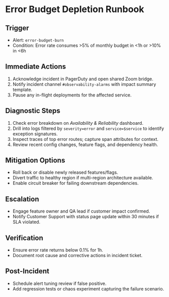 # Error Budget Depletion Runbook

## Trigger

- Alert: `error-budget-burn`
- Condition: Error rate consumes >5% of monthly budget in <1h or >10% in <6h

## Immediate Actions

1. Acknowledge incident in PagerDuty and open shared Zoom bridge.
2. Notify incident channel `#observability-alarms` with impact summary template.
3. Pause any in-flight deployments for the affected service.

## Diagnostic Steps

1. Check error breakdown on _Availability & Reliability_ dashboard.
2. Drill into logs filtered by `severity=error` and `service=$service` to identify exception signatures.
3. Inspect traces of top error routes; capture span attributes for context.
4. Review recent config changes, feature flags, and dependency health.

## Mitigation Options

- Roll back or disable newly released features/flags.
- Divert traffic to healthy region if multi-region architecture available.
- Enable circuit breaker for failing downstream dependencies.

## Escalation

- Engage feature owner and QA lead if customer impact confirmed.
- Notify Customer Support with status page update within 30 minutes if SLA violated.

## Verification

- Ensure error rate returns below 0.1% for 1h.
- Document root cause and corrective actions in incident ticket.

## Post-Incident

- Schedule alert tuning review if false positive.
- Add regression tests or chaos experiment capturing the failure scenario.
